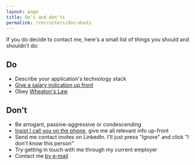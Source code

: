 ```yaml
---
layout: page
title: Do's and don'ts
permalink: /recruiters/dos-donts
---
```


If you do decide to contact me, here's a small list of things you should and shouldn't do:

## Do

* Describe your application's technology stack
* [Give a salary indication up front](/recruiters/give-me-a-salary-indication)
* Obey [Wheaton's Law](http://www.wheatonslaw.com/)

## Don't

* Be arrogant, passive-aggressive or condescending
* [Insist I call you on the phone](/recruiters/fuck-phonecalls), give me all relevant info up-front
* Send me contact invites on LinkedIn. I'll just press "Ignore" and click "I don't know this person"
* Try getting in touch with me through my current employer
* Contact me [by e-mail](/recruiters/no-e-mail)
